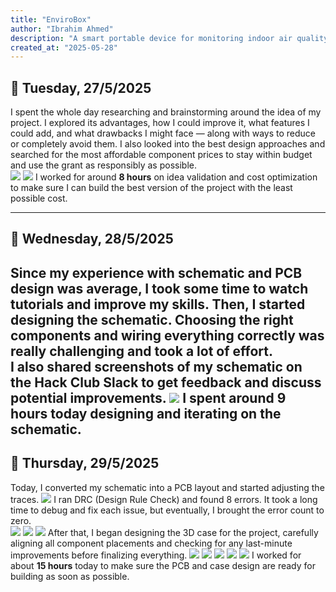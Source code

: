 ```yaml
---
title: "EnviroBox"
author: "Ibrahim Ahmed"
description: "A smart portable device for monitoring indoor air quality using ESP32"
created_at: "2025-05-28"
---
```

## 📅 Tuesday, 27/5/2025

I spent the whole day researching and brainstorming around the idea of my project. I explored its advantages, how I could improve it, what features I could add, and what drawbacks I might face — along with ways to reduce or completely avoid them. I also looked into the best design approaches and searched for the most affordable component prices to stay within budget and use the grant as responsibly as possible.  
![](https://github.com/ibrahimahmed-design/Enviro-Box/blob/main/images/WhatsApp%20Image%202025-05-30%20at%2010.52.49%20AM%20(9).jpeg?raw=true)
![](https://github.com/ibrahimahmed-design/Enviro-Box/blob/main/images/WhatsApp%20Image%202025-05-30%20at%2010.52.49%20AM%20(10).jpeg?raw=true)
I worked for around **8 hours** on idea validation and cost optimization to make sure I can build the best version of the project with the least possible cost.

---

## 📅 Wednesday, 28/5/2025

Since my experience with schematic and PCB design was average, I took some time to watch tutorials and improve my skills. Then, I started designing the schematic. Choosing the right components and wiring everything correctly was really challenging and took a lot of effort.  
I also shared screenshots of my schematic on the Hack Club Slack to get feedback and discuss potential improvements.
![](https://github.com/ibrahimahmed-design/Enviro-Box/blob/main/images/WhatsApp%20Image%202025-05-30%20at%2010.52.49%20AM.jpeg?raw=true) 
 I spent around **9 hours** today designing and iterating on the schematic. 
---

## 📅 Thursday, 29/5/2025

Today, I converted my schematic into a PCB layout and started adjusting the traces.
![](https://github.com/ibrahimahmed-design/Enviro-Box/blob/main/images/WhatsApp%20Image%202025-05-30%20at%2010.52.49%20AM%20(4).jpeg?raw=true)
 I ran DRC (Design Rule Check) and found 8 errors. It took a long time to debug and fix each issue, but eventually, I brought the error count to zero.  
![](https://github.com/ibrahimahmed-design/Enviro-Box/blob/main/images/WhatsApp%20Image%202025-05-30%20at%2010.52.49%20AM%20(1).jpeg?raw=true)
![](https://github.com/ibrahimahmed-design/Enviro-Box/blob/main/images/WhatsApp%20Image%202025-05-30%20at%2010.52.49%20AM%20(2).jpeg?raw=true)
![](https://github.com/ibrahimahmed-design/Enviro-Box/blob/main/images/WhatsApp%20Image%202025-05-30%20at%2010.52.49%20AM%20(3).jpeg?raw=true)
After that, I began designing the 3D case for the project, carefully aligning all component placements and checking for any last-minute improvements before finalizing everything. 
![](https://github.com/ibrahimahmed-design/Enviro-Box/blob/main/images/WhatsApp%20Image%202025-05-30%20at%2010.52.49%20AM%20(5).jpeg?raw=true)
![](https://github.com/ibrahimahmed-design/Enviro-Box/blob/main/images/WhatsApp%20Image%202025-05-30%20at%2010.52.49%20AM%20(6).jpeg?raw=true)
![](https://github.com/ibrahimahmed-design/Enviro-Box/blob/main/images/WhatsApp%20Image%202025-05-30%20at%2010.52.49%20AM%20(7).jpeg?raw=true)
![](https://github.com/ibrahimahmed-design/Enviro-Box/blob/main/images/WhatsApp%20Image%202025-05-30%20at%2010.52.49%20AM%20(8).jpeg?raw=true) 
![](https://github.com/ibrahimahmed-design/Enviro-Box/blob/main/images/WhatsApp%20Image%202025-05-30%20at%202.11.49%20PM.jpeg?raw=true)
I worked for about **15 hours** today to make sure the PCB and case design are ready for building as soon as possible.

